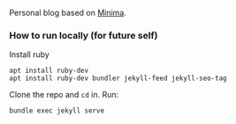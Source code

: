 Personal blog based on [Minima](https://github.com/jekyll/minima).

### How to run locally (for future self)
Install ruby
```
apt install ruby-dev
apt install ruby-dev bundler jekyll-feed jekyll-seo-tag

```
Clone the repo and `cd` in.
Run:
```
bundle exec jekyll serve
```